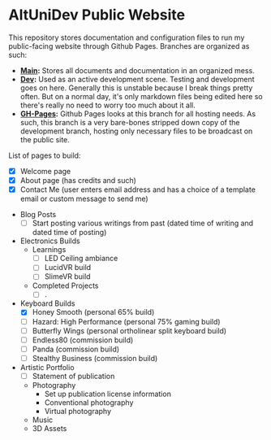 # AltUniDev Public Website

This repository stores documentation and configuration files to run my public-facing website through Github Pages. Branches are organized as such:


- **[Main](https://github.com/altunidev/altunidev.github.io/tree/main):** Stores all documents and documentation in an organized mess.
- **[Dev](https://github.com/altunidev/altunidev.github.io/tree/dev):** Used as an active development scene. Testing and development goes on here. Generally this is unstable because I break things pretty often. But on a normal day, it's only markdown files being edited here so there's really no need to worry too much about it all.
- **[GH-Pages](https://github.com/altunidev/altunidev.github.io/tree/gh-pages):** Github Pages looks at this branch for all hosting needs. As such, this branch is a very bare-bones stripped down copy of the development branch, hosting only necessary files to be broadcast on the public site.

List of pages to build:

- [x] Welcome page
- [x] About page (has credits and such)
- [x] Contact Me (user enters email address and has a choice of a template email or custom message to send me)
- Blog Posts
    - [ ] Start posting various writings from past (dated time of writing and dated time of posting)
- Electronics Builds
    - Learnings
        - [ ] LED Ceiling ambiance
        - [ ] LucidVR build
        - [ ] SlimeVR build
    - Completed Projects
        - [ ] .
- Keyboard Builds
    - [x] Honey Smooth (personal 65% build)
    - [ ] Hazard: High Performance (personal 75% gaming build)
    - [ ] Butterfly Wings (personal ortholinear split keyboard build)
    - [ ] Endless80 (commission build)
    - [ ] Panda (commission build)
    - [ ] Stealthy Business (commission build)
- Artistic Portfolio
    - [ ] Statement of publication
    - Photography
        - Set up publication license information
        - Conventional photography
        - Virtual photography
    - Music
    - 3D Assets
